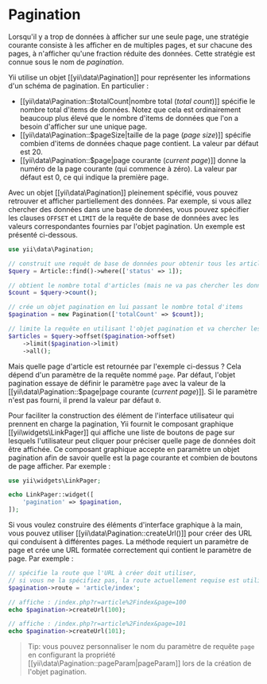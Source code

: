 Pagination
==========

Lorsqu'il y a trop de données à afficher sur une seule page, une stratégie courante consiste à les afficher en de multiples pages, et sur chacune des pages, à n'afficher qu'une fraction réduite des données. Cette stratégie est connue sous le nom de *pagination*.

Yii utilise un objet [[yii\data\Pagination]] pour représenter les informations d'un schéma de pagination. En particulier :

* [[yii\data\Pagination::$totalCount|nombre total (*total count*)]] spécifie le nombre total d'items de données. Notez que cela est ordinairement beaucoup plus élevé que le nombre d'items de données que l'on a besoin d'afficher sur une unique page.
* [[yii\data\Pagination::$pageSize|taille de la page (*page size*)]] spécifie combien d'items de données chaque page contient. La valeur par défaut est 20.
* [[yii\data\Pagination::$page|page courante (*current page*)]] donne la numéro de la page courante (qui commence à zéro). La valeur par défaut est 0, ce qui indique la première page. 

Avec un objet [[yii\data\Pagination]] pleinement spécifié, vous pouvez retrouver et afficher partiellement des données. Par exemple, si vous allez chercher des données dans une base de données, vous pouvez spécifier les clauses `OFFSET` et `LIMIT` de la requête de base de données avec les valeurs correspondantes fournies par l'objet pagination. Un exemple est présenté ci-dessous. 

```php
use yii\data\Pagination;

// construit une requêt de base de données pour obtenir tous les articles dont le *status* vaut 1
$query = Article::find()->where(['status' => 1]);

// obtient le nombre total d'articles (mais ne va pas chercher les données articles pour le moment)
$count = $query->count();

// crée un objet pagination en lui passant le nombre total d'items
$pagination = new Pagination(['totalCount' => $count]);

// limite la requête en utilisant l'objet pagination et va chercher les articles
$articles = $query->offset($pagination->offset)
    ->limit($pagination->limit)
    ->all();
```

Mais quelle page d'article est retournée par l'exemple ci-dessus ? Cela dépend d'un paramètre de la requête nommé `page`. Par défaut, l'objet pagination essaye de définir le paramètre `page` avec la valeur de la [[yii\data\Pagination::$page|page courante (*current page*)]]. Si le paramètre n'est pas fourni, il prend la valeur par défaut `0`.

Pour faciliter la construction des élément de l'interface utilisateur qui prennent en charge la pagination, Yii fournit le composant graphique  [[yii\widgets\LinkPager]] qui affiche une liste de boutons de page sur lesquels l'utilisateur peut cliquer pour préciser quelle page de données doit être affichée. Ce composant graphique accepte en paramètre un objet pagination afin de savoir quelle est la page courante et combien de boutons de page afficher. Par exemple :

```php
use yii\widgets\LinkPager;

echo LinkPager::widget([
    'pagination' => $pagination,
]);
```

Si vous voulez construire des éléments d'interface graphique à la main, vous pouvez utiliser [[yii\data\Pagination::createUrl()]] pour créer des URL qui conduisent à différentes pages. La méthode requiert un paramètre de page et crée une URL formatée correctement qui contient le paramètre de page. Par exemple :

```php
// spécifie la route que l'URL à créer doit utiliser,
// si vous ne la spécifiez pas, la route actuellement requise est utilisée
$pagination->route = 'article/index';

// affiche : /index.php?r=article%2Findex&page=100
echo $pagination->createUrl(100);

// affiche : /index.php?r=article%2Findex&page=101
echo $pagination->createUrl(101);
```

> Tip: vous pouvez personnaliser le nom du paramètre de requête `page` en configurant la propriété [[yii\data\Pagination::pageParam|pageParam]] lors de la création de l'objet pagination. 
